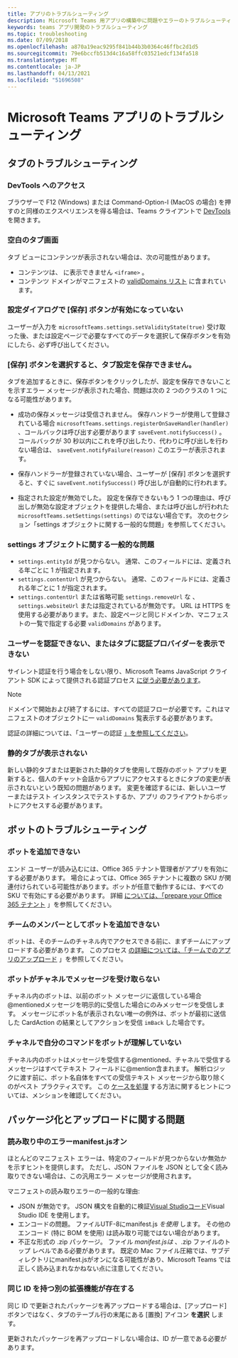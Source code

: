 ```yaml
---
title: アプリのトラブルシューティング
description: Microsoft Teams 用アプリの構築中に問題やエラーのトラブルシューティングを行う
keywords: teams アプリ開発のトラブルシューティング
ms.topic: troubleshooting
ms.date: 07/09/2018
ms.openlocfilehash: a870a19eac9295f841b44b3b0364c46ffbc2d1d5
ms.sourcegitcommit: 79e6bccfb513d4c16a58ffc03521edcf134fa518
ms.translationtype: MT
ms.contentlocale: ja-JP
ms.lasthandoff: 04/13/2021
ms.locfileid: "51696508"
---
```

# <a name="troubleshoot-your-microsoft-teams-app"></a>Microsoft Teams アプリのトラブルシューティング

## <a name="troubleshooting-tabs"></a>タブのトラブルシューティング

### <a name="accessing-the-devtools"></a>DevTools へのアクセス

ブラウザーで F12 (Windows) または Command-Option-I (MacOS の場合) を押すのと同様のエクスペリエンスを得る場合は、Teams クライアントで [DevTools](~/tabs/how-to/developer-tools.md) を開きます。

### <a name="blank-tab-screen"></a>空白のタブ画面

タブ ビューにコンテンツが表示されない場合は、次の可能性があります。

* コンテンツは、 に表示できません `<iframe>` 。
* コンテンツ ドメインがマニフェストの [validDomains リスト](~/resources/schema/manifest-schema.md#validdomains) に含まれています。

### <a name="the-save-button-isnt-enabled-on-the-settings-dialog"></a>設定ダイアログで [保存] ボタンが有効になっていない

ユーザーが入力を `microsoftTeams.settings.setValidityState(true)` 受け取った後、または設定ページで必要なすべてのデータを選択して保存ボタンを有効にしたら、必ず呼び出してください。

### <a name="after-selecting-the-save-button-the-tab-settings-cannot-be-saved"></a>[保存] ボタンを選択すると、タブ設定を保存できません。

タブを追加するときに、保存ボタンをクリックしたが、設定を保存できないことを示すエラー メッセージが表示された場合、問題は次の 2 つのクラスの 1 つになる可能性があります。

* 成功の保存メッセージは受信されません。 保存ハンドラーが使用して登録されている場合 `microsoftTeams.settings.registerOnSaveHandler(handler)` 、コールバックは呼び出す必要があります `saveEvent.notifySuccess()` 。 コールバックが 30 秒以内にこれを呼び出したり、代わりに呼び出しを行わない場合は、 `saveEvent.notifyFailure(reason)` このエラーが表示されます。

* 保存ハンドラーが登録されていない場合、ユーザーが [保存] ボタンを選択すると、すぐに `saveEvent.notifySuccess()` 呼び出しが自動的に行われます。

* 指定された設定が無効でした。 設定を保存できないもう 1 つの理由は、呼び出しが無効な設定オブジェクトを提供した場合、または呼び出しが行われた `microsoftTeams.setSettings(settings)` のではない場合です。 次のセクション「settings オブジェクトに関する一般的な問題」を参照してください。

### <a name="common-problems-with-the-settings-object"></a>settings オブジェクトに関する一般的な問題

* `settings.entityId` が見つからない。 通常、このフィールドには、定義される年ごとに 1 が指定されます。
* `settings.contentUrl` が見つからない。 通常、このフィールドには、定義される年ごとに 1 が指定されます。
* `settings.contentUrl` または省略可能 `settings.removeUrl` な 、 `settings.websiteUrl` または指定されているが無効です。 URL は HTTPS を使用する必要があります。また、設定ページと同じドメインか、マニフェストの一覧で指定する必要 `validDomains` があります。

### <a name="cant-authenticate-the-user-or-display-your-auth-provider-in-your-tab"></a>ユーザーを認証できない、またはタブに認証プロバイダーを表示できない

サイレント認証を行う場合をしない限り、Microsoft Teams JavaScript クライアント SDK によって提供される認証プロセス [に従う必要があります](/javascript/api/overview/msteams-client.md)。

> [!NOTE]
>ドメインで開始および終了するには、すべての認証フローが必要です。これはマニフェストのオブジェクトに一 `validDomains` 覧表示する必要があります。

認証の詳細については、「ユーザーの認証 [」を参照してください](~/concepts/authentication/authentication.md)。

### <a name="static-tabs-not-showing-up"></a>静的タブが表示されない

新しい静的タブまたは更新された静的タブを使用して既存のボット アプリを更新すると、個人のチャット会話からアプリにアクセスするときにタブの変更が表示されないという既知の問題があります。  変更を確認するには、新しいユーザーまたはテスト インスタンスでテストするか、アプリ のフライアウトからボットにアクセスする必要があります。

## <a name="troubleshooting-bots"></a>ボットのトラブルシューティング

### <a name="cant-add-my-bot"></a>ボットを追加できない

エンド ユーザーが読み込むには、Office 365 テナント管理者がアプリを有効にする必要があります。 場合によっては、Office 365 テナントに複数の SKU が関連付けられている可能性があります。ボットが任意で動作するには、すべての SKU で有効にする必要があります。 詳細 [については、「prepare your Office 365 テナント](~/concepts/build-and-test/prepare-your-o365-tenant.md) 」を参照してください。

### <a name="cant-add-bot-as-a-member-of-a-team"></a>チームのメンバーとしてボットを追加できない

ボットは、そのチームのチャネル内でアクセスできる前に、まずチームにアップロードする必要があります。 このプロセス [の詳細については、「チームでのアプリのアップロード](~/concepts/deploy-and-publish/apps-upload.md) 」を参照してください。

### <a name="my-bot-doesnt-get-my-message-in-a-channel"></a>ボットがチャネルでメッセージを受け取らない

チャネル内のボットは、以前のボット メッセージに返信している場合@mentionedメッセージを明示的に受信した場合にのみメッセージを受信します。 メッセージにボット名が表示されない唯一の例外は、ボットが最初に送信した CardAction の結果としてアクションを受信 `imBack` した場合です。

### <a name="my-bot-doesnt-understand-my-commands-when-in-a-channel"></a>チャネルで自分のコマンドをボットが理解していない

チャネル内のボットはメッセージを受信する@mentioned、チャネルで受信するメッセージはすべてテキスト フィールドに@mention含まれます。 解析ロジックに渡す前に、ボット名自体をすべての受信テキスト メッセージから取り除くのがベスト プラクティスです。 この [ケースを処理](../bots/how-to/conversations/channel-and-group-conversations.md#work-with-mentions) する方法に関するヒントについては、メンションを確認してください。

## <a name="issues-with-packaging-and-uploading"></a>パッケージ化とアップロードに関する問題

### <a name="error-while-reading-manifestjson"></a>読み取り中のエラーmanifest.jsオン

ほとんどのマニフェスト エラーは、特定のフィールドが見つからないか無効かを示すヒントを提供します。 ただし、JSON ファイルを JSON として全く読み取りできない場合は、この汎用エラー メッセージが使用されます。

マニフェストの読み取りエラーの一般的な理由:

* JSON が無効です。 JSON 構文を自動的に検証[Visual Studioコード](https://code.visualstudio.com)Visual Studio [](https://www.visualstudio.com/vs/) IDE を使用します。
* エンコードの問題。 ファイルUTF-8にmanifest.js *を使用* します。 その他のエンコード (特に BOM を使用) は読み取り可能ではない場合があります。
* 不正な形式の .zip パッケージ。 ファイル *manifest.jsは* 、.zip ファイルのトップ レベルである必要があります。 既定の Mac ファイル圧縮では、サブディレクトリにmanifest.jsがオンになる可能性があり、Microsoft Teams では正しく読み込まれなかねない点に注意してください。

### <a name="another-extension-with-same-id-exists"></a>同じ ID を持つ別の拡張機能が存在する

同じ ID で更新されたパッケージを再アップロードする場合は、[アップロード] ボタンではなく、タブのテーブル行の末尾にある [置換] アイコン **を選択** します。

更新されたパッケージを再アップロードしない場合は、ID が一意である必要があります。
